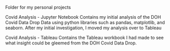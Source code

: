 Folder for my personal projects

Covid Analysis - Jupyter Notebook
  Contains my initial analysis of the DOH Covid Data Drop Data using python libraries such as pandas, matplotlib, and seaborn. After my initial investigation, I moved my analysis over to Tableau

Covid Analysis - Tableau
  Contains the Tableau workbook I had made to see what insight could be gleemed from the DOH Covid Data Drop.
